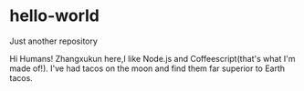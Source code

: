 # hello-world
Just another repository


Hi Humans!
Zhangxukun here,I like Node.js and Coffeescript(that's what I'm made of!).
I've had tacos on the moon and find them far superior to Earth tacos.
